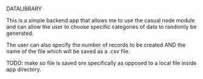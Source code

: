 DATALIBRARY

This is a simple backend app that allows me to use the 
casual node module and can allow the user to choose specific categories of 
data to randomly be generated.

The user can also specify the number of records to be created AND the name 
of the file which will be saved as a .csv file.

TODO: make so file is saved ore specifically as opposed to a local file inside app directory.
